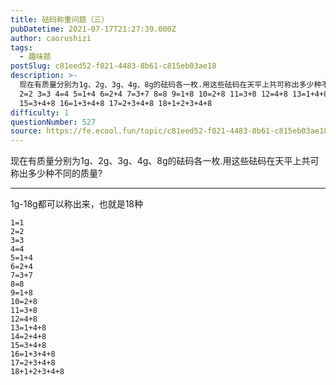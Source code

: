 ```yaml
---
title: 砝码称重问题（三）
pubDatetime: 2021-07-17T21:27:39.000Z
author: caorushizi
tags:
  - 趣味题
postSlug: c81eed52-f021-4483-8b61-c815eb03ae18
description: >-
  现在有质量分别为1g、2g、3g、4g、8g的砝码各一枚.用这些砝码在天平上共可称出多少种不同的质量? 1g-18g都可以称出来，也就是18种 1=1
  2=2 3=3 4=4 5=1+4 6=2+4 7=3+7 8=8 9=1+8 10=2+8 11=3+8 12=4+8 13=1+4+8 14=2+4+8
  15=3+4+8 16=1+3+4+8 17=2+3+4+8 18+1+2+3+4+8
difficulty: 1
questionNumber: 527
source: https://fe.ecool.fun/topic/c81eed52-f021-4483-8b61-c815eb03ae18
---
```


现在有质量分别为1g、2g、3g、4g、8g的砝码各一枚.用这些砝码在天平上共可称出多少种不同的质量?

---

1g-18g都可以称出来，也就是18种

```
1=1
2=2
3=3
4=4
5=1+4
6=2+4
7=3+7
8=8
9=1+8
10=2+8
11=3+8
12=4+8
13=1+4+8
14=2+4+8
15=3+4+8
16=1+3+4+8
17=2+3+4+8
18+1+2+3+4+8
```
